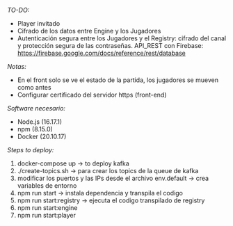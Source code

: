 *TO-DO:*
- Player invitado
- Cifrado de los datos entre Engine y los Jugadores
- Autenticación segura entre los Jugadores y el Registry: cifrado del canal y protección segura de las contraseñas. API_REST con Firebase: https://firebase.google.com/docs/reference/rest/database 

*Notas:*
- En el front solo se ve el estado de la partida, los jugadores se mueven como antes
- Configurar certificado del servidor https (front-end)

*Software necesario:*

- Node.js (16.17.1)
- npm (8.15.0)
- Docker (20.10.17)

*Steps to deploy:*

1. docker-compose up -> to deploy kafka
2. ./create-topics.sh  -> para crear los topics de la queue de kafka
3. modificar los puertos y las IPs desde el archivo env.default -> crea variables de entorno
5. npm run start -> instala dependencia y transpila el codigo
6. npm run start:registry -> ejecuta el codigo transpilado de registry
7. npm run start:engine
8. npm run start:player

